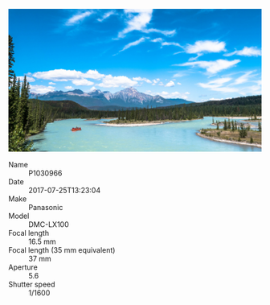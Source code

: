 [![P1030966](/photos/hd/P1030966.jpg)](/photos/full/P1030966.jpg?raw=true)

<dl>
  <dt>Name</dt>
  <dd>P1030966</dd>
  <dt>Date</dt>
  <dd>2017-07-25T13:23:04</dd>
  <dt>Make</dt>
  <dd>Panasonic</dd>
  <dt>Model</dt>
  <dd>DMC-LX100</dd>
  <dt>Focal length</dt>
  <dd>16.5 mm</dd>
  <dt>Focal length (35 mm equivalent)</dt>
  <dd>37 mm</dd>
  <dt>Aperture</dt>
  <dd>5.6</dd>
  <dt>Shutter speed</dt>
  <dd>1/1600</dd>
</dl>
